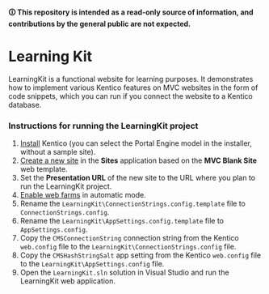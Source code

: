 **🛈 This repository is intended as a read-only source of information, and contributions by the general public are not expected.**

# Learning Kit

 LearningKit is a functional website for learning purposes. It demonstrates how to implement various Kentico features on MVC websites in the form of code snippets, which you can run if you connect the website to a Kentico database.
 
 ### Instructions for running the LearningKit project

1. [Install](https://docs.kentico.com/x/o5mUB) Kentico (you can select the Portal Engine model in the installer, without a sample site).
2. [Create a new site](https://docs.kentico.com/x/756UB) in the **Sites** application based on the **MVC Blank Site** web template.
3. Set the **Presentation URL** of the new site to the URL where you plan to run the LearningKit project.
4. [Enable web farms](https://docs.kentico.com/k12/configuring-kentico/setting-up-web-farms/configuring-web-farm-servers) in automatic mode.
5. Rename the `LearningKit\ConnectionStrings.config.template` file to `ConnectionStrings.config`.
6. Rename the `LearningKit\AppSettings.config.template` file to `AppSettings.config`.
7. Copy the `CMSConnectionString` connection string from the Kentico `web.config` file to the `LearningKit\ConnectionStrings.config` file.
8. Copy the `CMSHashStringSalt` app setting from the Kentico `web.config` file to the `LearningKit\AppSettings.config` file.
9. Open the `LearningKit.sln` solution in Visual Studio and run the LearningKit web application.
